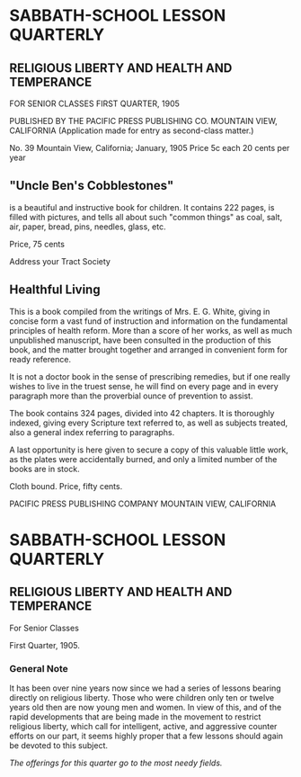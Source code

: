 # SABBATH-SCHOOL LESSON QUARTERLY

## RELIGIOUS LIBERTY AND HEALTH AND TEMPERANCE

FOR SENIOR CLASSES                                FIRST QUARTER, 1905

PUBLISHED BY THE
PACIFIC PRESS PUBLISHING CO.
MOUNTAIN VIEW, CALIFORNIA
(Application made for entry as second-class matter.)

No. 39 Mountain View, California; January, 1905                    Price 5c each
                                                                    20 cents per year

## "Uncle Ben's Cobblestones"

is a beautiful and instructive book for children. It contains 222 pages, is filled with pictures, and tells all about such "common things" as coal, salt, air, paper, bread, pins, needles, glass, etc.

Price, 75 cents

Address your Tract Society

## Healthful Living

This is a book compiled from the writings of Mrs. E. G. White, giving in concise form a vast fund of instruction and information on the fundamental principles of health reform. More than a score of her works, as well as much unpublished manuscript, have been consulted in the production of this book, and the matter brought together and arranged in convenient form for ready reference.

It is not a doctor book in the sense of prescribing remedies, but if one really wishes to live in the truest sense, he will find on every page and in every paragraph more than the proverbial ounce of prevention to assist.

The book contains 324 pages, divided into 42 chapters. It is thoroughly indexed, giving every Scripture text referred to, as well as subjects treated, also a general index referring to paragraphs.

A last opportunity is here given to secure a copy of this valuable little work, as the plates were accidentally burned, and only a limited number of the books are in stock.

Cloth bound. Price, fifty cents.

PACIFIC PRESS PUBLISHING COMPANY
MOUNTAIN VIEW, CALIFORNIA

# SABBATH-SCHOOL LESSON QUARTERLY

## RELIGIOUS LIBERTY AND HEALTH AND TEMPERANCE
For Senior Classes

First Quarter, 1905.

### General Note

It has been over nine years now since we had a series of lessons bearing directly on religious liberty. Those who were children only ten or twelve years old then are now young men and women. In view of this, and of the rapid developments that are being made in the movement to restrict religious liberty, which call for intelligent, active, and aggressive counter efforts on our part, it seems highly proper that a few lessons should again be devoted to this subject.

*The offerings for this quarter go to the most needy fields.*